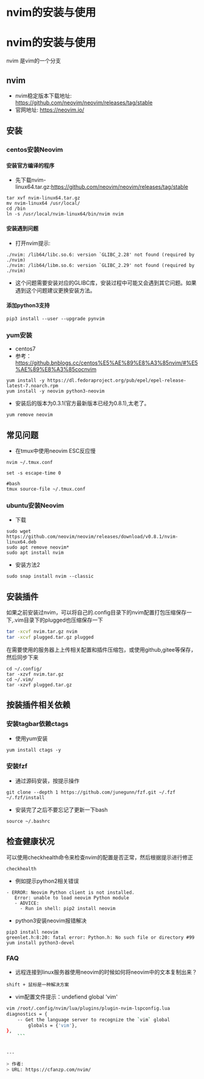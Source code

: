 # nvim的安装与使用


<!--more-->
# nvim的安装与使用
nvim 是vim的一个分支

## nvim
- nvim稳定版本下载地址: https://github.com/neovim/neovim/releases/tag/stable
- 官网地址: https://neovim.io/

## 安装
### centos安装Neovim
#### 安装官方编译的程序
- 先下载nvim-linux64.tar.gz:https://github.com/neovim/neovim/releases/tag/stable
```
tar xvf nvim-linux64.tar.gz
mv nvim-linux64 /usr/local/
cd /bin
ln -s /usr/local/nvim-linux64/bin/nvim nvim
```

#### 安装遇到问题
- 打开nvim提示:
```
./nvim: /lib64/libc.so.6: version `GLIBC_2.28' not found (required by ./nvim)
./nvim: /lib64/libm.so.6: version `GLIBC_2.29' not found (required by ./nvim)
```
- 这个问题需要安装对应的GLIBC库，安装过程中可能又会遇到其它问题。如果遇到这个问题建议更换安装方法。

#### 添加python3支持
```
pip3 install --user --upgrade pynvim
```

### yum安装
- centos7
- 参考：https://github.bnblogs.cc/centos%E5%AE%89%E8%A3%85nvim/#%E5%AE%89%E8%A3%85cocnvim
```
yum install -y https://dl.fedoraproject.org/pub/epel/epel-release-latest-7.noarch.rpm
yum install -y neovim python3-neovim
```
- 安装后的版本为0.3.1(官方最新版本已经为0.8.1),太老了。
```
yum remove neovim
```

## 常见问题
- 在tmux中使用neovim ESC反应慢
```
nvim ~/.tmux.conf

set -s escape-time 0

#bash
tmux source-file ~/.tmux.conf
```

### ubuntu安装Neovim
- 下载
```
sudo wget https://github.com/neovim/neovim/releases/download/v0.8.1/nvim-linux64.deb
sudo apt remove neovim*
sudo apt install nvim
```

- 安装方法2
```
sudo snap install nvim --classic
```

## 安装插件
如果之前安装过nvim，可以将自己的.config目录下的nvim配置打包压缩保存一下,.vim目录下的plugged也压缩保存一下
```bash
tar -xcvf nvim.tar.gz nvim
tar -xcvf plugged.tar.gz plugged
```
在需要使用的服务器上上传相关配置和插件压缩包，或使用github,gitee等保存，然后同步下来
```
cd ~/.config/
tar -xzvf nvim.tar.gz
cd ~/.vim/
tar -xzvf plugged.tar.gz
```

## 按装插件相关依赖
### 安装tagbar依赖ctags
- 使用yum安装
```
yum install ctags -y
```

### 安装fzf
- 通过源码安装，按提示操作
```
git clone --depth 1 https://github.com/junegunn/fzf.git ~/.fzf
~/.fzf/install
```
- 安装完了之后不要忘记了更新一下bash
```
source ~/.bashrc
```

## 检查健康状况
可以使用checkhealth命令来检查nvim的配置是否正常，然后根据提示进行修正
```
checkhealth
```

- 例如提示python2相关错误
```
- ERROR: Neovim Python client is not installed.
   Error: unable to load neovim Python module
   - ADVICE:
     - Run in shell: pip2 install neovim
```

- python3安装neovim报错解决
```
pip3 install neovim
greenlet.h:8:20: fatal error: Python.h: No such file or directory #99
yum install python3-devel
```

### FAQ
- 远程连接到linux服务器使用neovim的时候如何将neovim中的文本复制出来？
```
shift + 鼠标是一种解决方案
```

- vim配置文件提示：undefiend global 'vim'
```bash
vim /root/.config/nvim/lua/plugins/plugin-nvim-lspconfig.lua
diagnostics = {
    -- Get the language server to recognize the `vim` global
        globals = {'vim'},
},
    ```


---

> 作者:   
> URL: https://cfanzp.com/nvim/  

